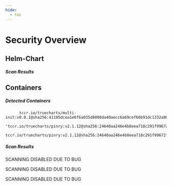 ```yaml
---
hide:
  - toc
---
```


# Security Overview

<link href="https://truecharts.org/_static/trivy.css" type="text/css" rel="stylesheet" />

## Helm-Chart

##### Scan Results


## Containers

##### Detected Containers

          tccr.io/truecharts/multi-init:v0.0.1@sha256:41185dcea1e6f6a035d8090da40aecc6a69cef66b91dc1332a90c9d22861d367
          'tccr.io/truecharts/pinry:v2.1.12@sha256:24640aa246e4b8eea718c291f99672f89bcf46a33c1e99ce0f7e6d949eb03a37'
          tccr.io/truecharts/pinry:v2.1.12@sha256:24640aa246e4b8eea718c291f99672f89bcf46a33c1e99ce0f7e6d949eb03a37

##### Scan Results

SCANNING DISABLED DUE TO BUG

SCANNING DISABLED DUE TO BUG

SCANNING DISABLED DUE TO BUG
